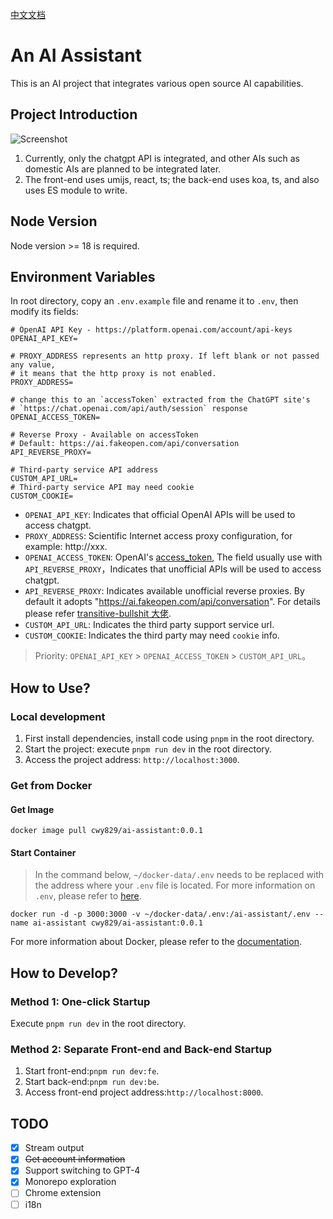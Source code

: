 [中文文档](./README_zh.md)

# An AI Assistant

This is an AI project that integrates various open source AI capabilities.

## Project Introduction

![Screenshot](Screenshots/jietu2.png)

1. Currently, only the chatgpt API is integrated, and other AIs such as domestic AIs are planned to be integrated later.
2. The front-end uses umijs, react, ts; the back-end uses koa, ts, and also uses ES module to write.

## Node Version

Node version >= 18 is required.

## Environment Variables

In root directory, copy an `.env.example` file and rename it to `.env`, then modify its fields:

```
# OpenAI API Key - https://platform.openai.com/account/api-keys
OPENAI_API_KEY=

# PROXY_ADDRESS represents an http proxy. If left blank or not passed any value,
# it means that the http proxy is not enabled.
PROXY_ADDRESS=

# change this to an `accessToken` extracted from the ChatGPT site's
# `https://chat.openai.com/api/auth/session` response
OPENAI_ACCESS_TOKEN=

# Reverse Proxy - Available on accessToken
# Default: https://ai.fakeopen.com/api/conversation
API_REVERSE_PROXY=

# Third-party service API address
CUSTOM_API_URL=
# Third-party service API may need cookie
CUSTOM_COOKIE=

```

- `OPENAI_API_KEY`: Indicates that official OpenAI APIs will be used to access chatgpt.
- `PROXY_ADDRESS`: Scientific Internet access proxy configuration, for example: http://xxx.
- `OPENAI_ACCESS_TOKEN`: OpenAI's [access_token](https://chat.openai.com/api/auth/session), The field usually use with `API_REVERSE_PROXY`，Indicates that unofficial APIs will be used to access chatgpt.
- `API_REVERSE_PROXY`: Indicates available unofficial reverse proxies. By default it adopts "https://ai.fakeopen.com/api/conversation". For details please refer [transitive-bullshit 大佬](https://github.com/transitive-bullshit/chatgpt-api/tree/main#reverse-proxy).
- `CUSTOM_API_URL`: Indicates the third party support service url.
- `CUSTOM_COOKIE`: Indicates the third party may need `cookie` info.

> Priority: `OPENAI_API_KEY` > `OPENAI_ACCESS_TOKEN` > `CUSTOM_API_URL`。

## How to Use?

### Local development

1. First install dependencies, install code using `pnpm` in the root directory.
2. Start the project: execute `pnpm run dev` in the root directory.
3. Access the project address: `http://localhost:3000`.

### Get from Docker

#### Get Image

```
docker image pull cwy829/ai-assistant:0.0.1
```

#### Start Container

> In the command below, `~/docker-data/.env` needs to be replaced with the address where your `.env` file is located.
> For more information on `.env`, please refer to [here](#environment-variables).

```
docker run -d -p 3000:3000 -v ~/docker-data/.env:/ai-assistant/.env --name ai-assistant cwy829/ai-assistant:0.0.1
```

For more information about Docker, please refer to the [documentation](./DOCKERHELP.md).

## How to Develop?

### Method 1: One-click Startup

Execute `pnpm run dev` in the root directory.

### Method 2: Separate Front-end and Back-end Startup

1. Start front-end:`pnpm run dev:fe`.
2. Start back-end:`pnpm run dev:be`.
3. Access front-end project address:`http://localhost:8000`.

## TODO

- [x] Stream output
- [x] ~~Get account information~~
- [x] Support switching to GPT-4
- [x] Monorepo exploration
- [ ] Chrome extension
- [ ] i18n

